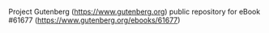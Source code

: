 Project Gutenberg (https://www.gutenberg.org) public repository for eBook #61677 (https://www.gutenberg.org/ebooks/61677)

